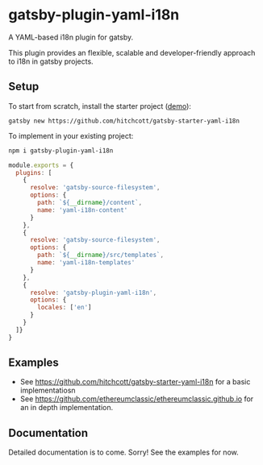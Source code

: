 # gatsby-plugin-yaml-i18n

A YAML-based i18n plugin for gatsby.

This plugin provides an flexible, scalable and developer-friendly approach to i18n in gatsby projects.

## Setup

To start from scratch, install the starter project ([demo](https://gatsby-starter-yaml-i18n.netlify.app/)):

```
gatsby new https://github.com/hitchcott/gatsby-starter-yaml-i18n
```

To implement in your existing project:

```bash
npm i gatsby-plugin-yaml-i18n
```

```javascript
module.exports = {
  plugins: [
    {
      resolve: 'gatsby-source-filesystem',
      options: {
        path: `${__dirname}/content`,
        name: 'yaml-i18n-content'
      }
    },
    {
      resolve: 'gatsby-source-filesystem',
      options: {
        path: `${__dirname}/src/templates`,
        name: 'yaml-i18n-templates'
      }
    },
    {
      resolve: 'gatsby-plugin-yaml-i18n',
      options: {
        locales: ['en']
      }
    }
  ]}
}
```

## Examples

- See https://github.com/hitchcott/gatsby-starter-yaml-i18n for a basic implementatiosn
- See https://github.com/ethereumclassic/ethereumclassic.github.io for an in depth implementation.

## Documentation

Detailed documentation is to come. Sorry! See the examples for now.
